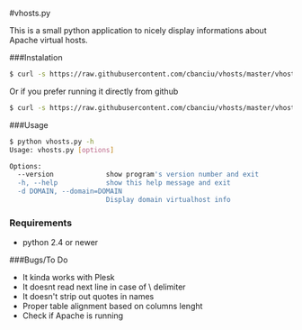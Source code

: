 #vhosts.py

This is a small python application to nicely display informations about Apache virtual hosts.


###Instalation

```sh
$ curl -s https://raw.githubusercontent.com/cbanciu/vhosts/master/vhosts.py > vhosts.py
```

Or if you prefer running it directly from github

```sh 
$ curl -s https://raw.githubusercontent.com/cbanciu/vhosts/master/vhosts.py | python -
```


###Usage

```sh
$ python vhosts.py -h
Usage: vhosts.py [options]

Options:
  --version             show program's version number and exit
  -h, --help            show this help message and exit
  -d DOMAIN, --domain=DOMAIN
                        Display domain virtualhost info
```

### Requirements

* python 2.4 or newer

###Bugs/To Do

* It kinda works with Plesk
* It doesnt read next line in case of \ delimiter
* It doesn't strip out quotes in names
* Proper table alignment based on columns lenght
* Check if Apache is running
